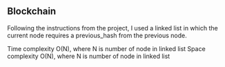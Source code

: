 ## Blockchain

Following the instructions from the project, I used a linked list in which the current node requires a previous_hash from the previous node.

Time complexity O(N), where N is number of node in linked list
Space complexity O(N), where N is number of node in linked list